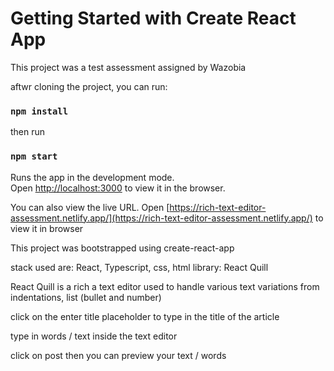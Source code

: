 # Getting Started with Create React App

This project was a test assessment assigned by Wazobia

aftwr cloning the project, you can run:

### `npm install`

then run

### `npm start`

Runs the app in the development mode.\
Open [http://localhost:3000](http://localhost:3000) to view it in the browser.


You can also view the live URL.
Open [https://rich-text-editor-assessment.netlify.app/](https://rich-text-editor-assessment.netlify.app/) to view it in browser

This project was bootstrapped using create-react-app

stack used are: React, Typescript, css, html
library: React Quill

React Quill is a rich a text editor used to handle various text variations from indentations, list (bullet and number)

click on the enter title placeholder to type in the title of the article 

type in words / text inside the text editor 

click on post then you can preview your text / words